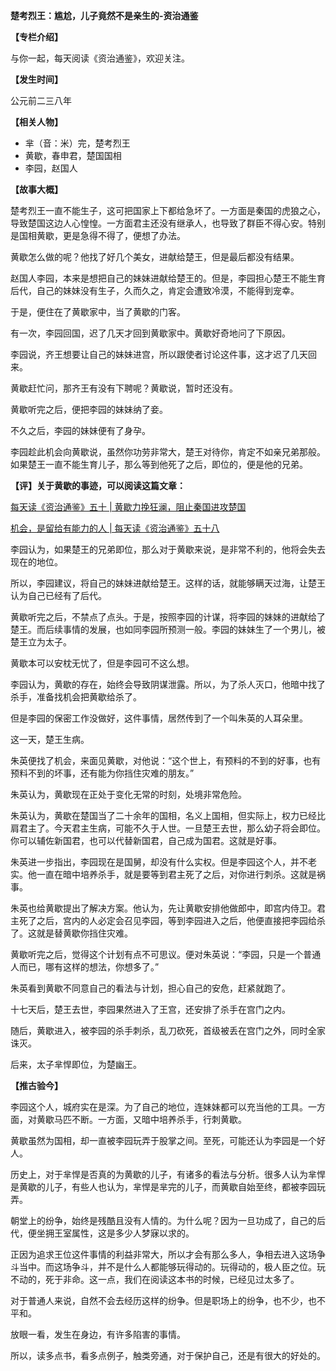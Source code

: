 **楚考烈王：尴尬，儿子竟然不是亲生的-资治通鉴**

**【专栏介绍】**

与你一起，每天阅读《资治通鉴》，欢迎关注。

**【发生时间】**

公元前二三八年

**【相关人物】**

- 芈（音：米）完，楚考烈王
- 黄歇，春申君，楚国国相
- 李园，赵国人

**【故事大概】**

楚考烈王一直不能生子，这可把国家上下都给急坏了。一方面是秦国的虎狼之心，导致楚国这边人心惶惶。一方面君主还没有继承人，也导致了群臣不得心安。特别是国相黄歇，更是急得不得了，便想了办法。

黄歇怎么做的呢？他找了好几个美女，进献给楚王，但是最后都没有结果。

赵国人李园，本来是想把自己的妹妹进献给楚王的。但是，李园担心楚王不能生育后代，自己的妹妹没有生子，久而久之，肯定会遭致冷漠，不能得到宠幸。

于是，便住在了黄歇家中，当了黄歇的门客。

有一次，李园回国，迟了几天才回到黄歇家中。黄歇好奇地问了下原因。

李园说，齐王想要让自己的妹妹进宫，所以跟使者讨论这件事，这才迟了几天回来。

黄歇赶忙问，那齐王有没有下聘呢？黄歇说，暂时还没有。

黄歇听完之后，便把李园的妹妹纳了妾。

不久之后，李园的妹妹便有了身孕。

李园趁此机会向黄歇说，虽然你功劳非常大，楚王对待你，肯定不如亲兄弟那般。如果楚王一直不能生育儿子，那么等到他死了之后，即位的，便是他的兄弟。

**【评】关于黄歇的事迹，可以阅读这篇文章：**

[每天读《资治通鉴》五十 | 黄歇力挽狂澜，阻止秦国进攻楚国](https://www.toutiao.com/i6764531868130869773/?group_id=6764531868130869773)

[机会，是留给有能力的人 | 每天读《资治通鉴》五十八](https://www.toutiao.com/i6766821733727994371/?group_id=6766821733727994371)

李园认为，如果楚王的兄弟即位，那么对于黄歇来说，是非常不利的，他将会失去现在的地位。

所以，李园建议，将自己的妹妹进献给楚王。这样的话，就能够瞒天过海，让楚王认为自己已经有了后代。

黄歇听完之后，不禁点了点头。于是，按照李园的计谋，将李园的妹妹的进献给了楚王。而后续事情的发展，也如同李园所预测一般。李园的妹妹生了一个男儿，被楚王立为太子。

黄歇本可以安枕无忧了，但是李园可不这么想。

李园认为，黄歇的存在，始终会导致阴谋泄露。所以，为了杀人灭口，他暗中找了杀手，准备找机会把黄歇给杀了。

但是李园的保密工作没做好，这件事情，居然传到了一个叫朱英的人耳朵里。

这一天，楚王生病。

朱英便找了机会，来面见黄歇，对他说：“这个世上，有预料的不到的好事，也有预料不到的坏事，还有能为你挡住灾难的朋友。”

朱英认为，黄歇现在正处于变化无常的时刻，处境非常危险。

朱英认为，黄歇在楚国当了二十余年的国相，名义上国相，但实际上，权力已经比肩君主了。今天君主生病，可能不久于人世。一旦楚王去世，那么幼子将会即位。你可以辅佐新国君，也可以代替新国君，自己成为国君。这就是好事。

朱英进一步指出，李园现在是国舅，却没有什么实权。但是李园这个人，并不老实。他一直在暗中培养杀手，就是要等到君主死了之后，对你进行刺杀。这就是祸事。

朱英也给黄歇提出了解决方案。他认为，先让黄歇安排他做郎中，即宫内侍卫。君主死了之后，宫内的人必定会召见李园，等到李园进入之后，他便直接把李园给杀了。这就是替黄歇你挡住灾难。

黄歇听完之后，觉得这个计划有点不可思议。便对朱英说：“李园，只是一个普通人而已，哪有这样的想法，你想多了。”

朱英看到黄歇不同意自己的看法与计划，担心自己的安危，赶紧就跑了。

十七天后，楚王去世，李园果然进入了王宫，还安排了杀手在宫门之内。

随后，黄歇进入，被李园的杀手刺杀，乱刀砍死，首级被丢在宫门之外，同时全家诛灭。

后来，太子芈悍即位，为楚幽王。

**【推古验今】**

李园这个人，城府实在是深。为了自己的地位，连妹妹都可以充当他的工具。一方面，对黄歇马匹不断。一方面，又暗中培养杀手，行刺黄歇。

黄歇虽然为国相，却一直被李园玩弄于股掌之间。至死，可能还认为李园是一个好人。

历史上，对于芈悍是否真的为黄歇的儿子，有诸多的看法与分析。很多人认为芈悍是黄歇的儿子，有些人也认为，芈悍是芈完的儿子，而黄歇自始至终，都被李园玩弄。

朝堂上的纷争，始终是残酷且没有人情的。为什么呢？因为一旦功成了，自己的后代，便坐拥王室属性，这是多少人梦寐以求的。

正因为追求王位这件事情的利益非常大，所以才会有那么多人，争相去进入这场争斗当中。而这场争斗，并不是什么人都能够玩得动的。玩得动的，极人臣之位。玩不动的，死于非命。这一点，我们在阅读这本书的时候，已经见过太多了。

对于普通人来说，自然不会去经历这样的纷争。但是职场上的纷争，也不少，也不平和。

放眼一看，发生在身边，有许多陷害的事情。

所以，读多点书，看多点例子，触类旁通，对于保护自己，还是有很大的好处的。